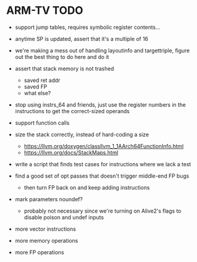 # ARM-TV TODO

- support jump tables, requires symbolic register contents...
- anytime SP is updated, assert that it's a multiple of 16
- we're making a mess out of handling layoutinfo and targettriple,
  figure out the best thing to do here and do it
- assert that stack memory is not trashed
  - saved ret addr
  - saved FP
  - what else?
- stop using instrs_64 and friends, just use the register numbers
  in the instructions to get the correct-sized operands
- support function calls
- size the stack correctly, instead of hard-coding a size
  - https://llvm.org/doxygen/classllvm_1_1AArch64FunctionInfo.html
  - https://llvm.org/docs/StackMaps.html
- write a script that finds test cases for instructions where we lack a test
- find a good set of opt passes that doesn't trigger middle-end FP bugs
  - then turn FP back on and keep adding instructions
- mark parameters noundef?
  - probably not necessary since we're turning on Alive2's flags to
    disable poison and undef inputs

- more vector instructions
- more memory operations
- more FP operations
